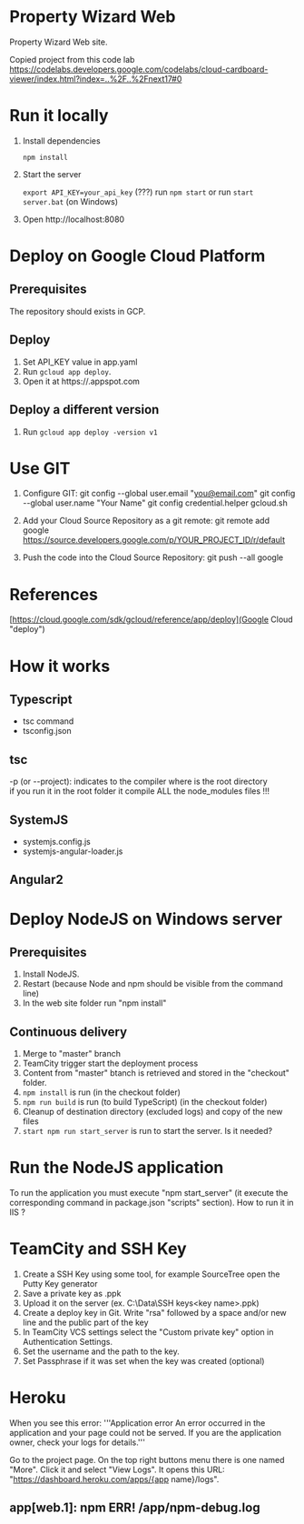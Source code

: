 # Property Wizard Web

Property Wizard Web site.

Copied project from this code lab
https://codelabs.developers.google.com/codelabs/cloud-cardboard-viewer/index.html?index=..%2F..%2Fnext17#0

# Run it locally

1. Install dependencies

    `npm install`

2. Start the server

    `export API_KEY=your_api_key`  (???)
    run `npm start` or run `start server.bat` (on Windows)

3. Open http://localhost:8080

# Deploy on Google Cloud Platform

## Prerequisites

The repository should exists in GCP.

## Deploy

1. Set API_KEY value in app.yaml
2. Run `gcloud app deploy`.
3. Open it at https://<your-project-id>.appspot.com

## Deploy a different version

1. Run `gcloud app deploy -version v1`

# Use GIT

1. Configure GIT:
git config --global user.email "you@email.com"
git config --global user.name "Your Name"
git config credential.helper gcloud.sh

2. Add your Cloud Source Repository as a git remote:
git remote add google https://source.developers.google.com/p/YOUR_PROJECT_ID/r/default

3. Push the code into the Cloud Source Repository:
git push --all google

# References

[https://cloud.google.com/sdk/gcloud/reference/app/deploy](Google Cloud "deploy")


# How it works

## Typescript

- tsc command
- tsconfig.json

## tsc

-p (or --project): indicates to the compiler where is the root directory   
if you run it in the root folder it compile ALL the node_modules files !!!


## SystemJS

- systemjs.config.js
- systemjs-angular-loader.js

## Angular2


# Deploy NodeJS on Windows server

## Prerequisites

1. Install NodeJS.
1. Restart (because Node and npm should be visible from the command line)
1. In the web site folder run "npm install"

## Continuous delivery

1. Merge to "master" branch
1. TeamCity trigger start the deployment process
1. Content from "master" btanch is retrieved and stored in the "checkout" folder.
1. `npm install` is run (in the checkout folder)
1. `npm run build` is run (to build TypeScript) (in the checkout folder)
1. Cleanup of destination directory (excluded logs) and copy of the new files
1. `start npm run start_server` is run to start the server. Is it needed?


# Run the NodeJS application

To run the application you must execute "npm start_server" (it execute the corresponding command in package.json "scripts" section).
How to run it in IIS ?

# TeamCity and SSH Key

1. Create a SSH Key using some tool, for example SourceTree open the Putty Key generator
1. Save a private key as <key name>.ppk
1. Upload it on the server (ex. C:\Data\SSH keys\<key name>.ppk)
1. Create a deploy key in Git.
    Write "rsa" followed by a space and/or new line and the public part of the key
1. In TeamCity VCS settings select the "Custom private key" option in Authentication Settings.
1. Set the username and the path to the key.
1. Set Passphrase if it was set when the key was created (optional)


# Heroku

When you see this error:
'''Application error
An error occurred in the application and your page could not be served. If you are the application owner, check your logs for details.'''

Go to the project page.
On the top right buttons menu there is one named "More".
Click it and select "View Logs".
It opens this URL: "https://dashboard.heroku.com/apps/{app name}/logs".


## app[web.1]: npm ERR!     /app/npm-debug.log


